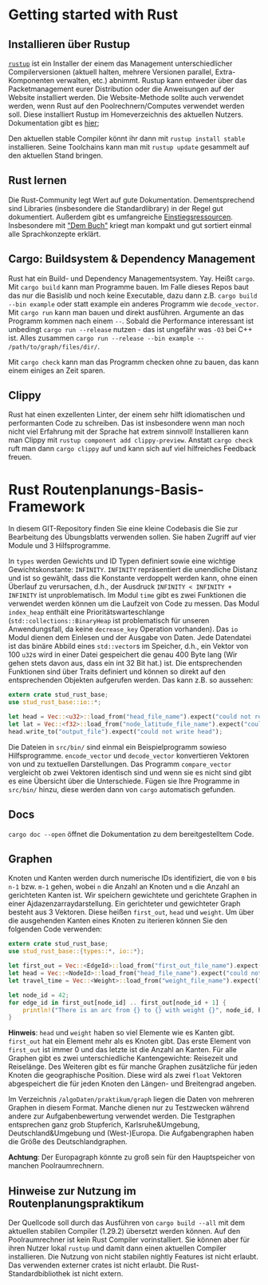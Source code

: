 # Getting started with Rust

## Installieren über Rustup

[`rustup`](https://rustup.rs/) ist ein Installer der einem das Management unterschiedlicher Compilerversionen (aktuell halten, mehrere Versionen parallel, Extra-Komponenten verwalten, etc.) abnimmt.
Rustup kann entweder über das Packetmanagement eurer Distribution oder die Anweisungen auf der Website installiert werden.
Die Website-Methode sollte auch verwendet werden, wenn Rust auf den Poolrechnern/Computes verwendet werden soll.
Diese installiert Rustup im Homeverzeichnis des aktuellen Nutzers.
Dokumentation gibt es [hier](https://github.com/rust-lang-nursery/rustup.rs/blob/master/README.md);

Den aktuellen stable Compiler könnt ihr dann mit `rustup install stable` installieren.
Seine Toolchains kann man mit `rustup update` gesammelt auf den aktuellen Stand bringen.

## Rust lernen

Die Rust-Community legt Wert auf gute Dokumentation.
Dementsprechend sind Libraries (insbesondere die Standardlibrary) in der Regel gut dokumentiert.
Außerdem gibt es umfangreiche [Einstiegsressourcen](https://www.rust-lang.org/en-US/documentation.html).
Insbesondere mit ["Dem Buch"](https://doc.rust-lang.org/book/second-edition/index.html) kriegt man kompakt und gut sortiert einmal alle Sprachkonzepte erklärt.

## Cargo: Buildsystem & Dependency Management

Rust hat ein Build- und Dependency Managementsystem. Yay.
Heißt `cargo`.
Mit `cargo build` kann man Programme bauen.
Im Falle dieses Repos baut das nur die Basislib und noch keine Executable, dazu dann z.B. `cargo build --bin example` oder statt example ein anderes Programm wie `decode_vector`.
Mit `cargo run` kann man bauen und direkt ausführen.
Argumente an das Programm kommen nach einem `--`.
Sobald die Performance interessant ist unbedingt `cargo run --release` nutzen - das ist ungefähr was `-O3` bei C++ ist.
Alles zusammen `cargo run --release --bin example -- /path/to/graph/files/dir/`.

Mit `cargo check` kann man das Programm checken ohne zu bauen, das kann einem einiges an Zeit sparen.

## Clippy

Rust hat einen exzellenten Linter, der einem sehr hilft idiomatischen und performanten Code zu schreiben.
Das ist insbesondere wenn man noch nicht viel Erfahrung mit der Sprache hat extrem sinnvoll!
Installieren kann man Clippy mit `rustup component add clippy-preview`.
Anstatt `cargo check` ruft man dann `cargo clippy` auf und kann sich auf viel hilfreiches Feedback freuen.

# Rust Routenplanungs-Basis-Framework

In diesem GIT-Repository finden Sie eine kleine Codebasis die Sie zur Bearbeitung des Übungsblatts verwenden sollen.
Sie haben Zugriff auf vier Module und 3 Hilfsprogramme.

In `types` werden Gewichts und ID Typen definiert sowie eine wichtige Gewichtskonstante: `INFINITY`.
`INFINITY` repräsentiert die unendliche Distanz und ist so gewählt, dass die Konstante verdoppelt werden kann, ohne einen Überlauf zu verursachen, d.h., der Ausdruck `INFINITY < INFINITY + INFINITY` ist unproblematisch.
Im Modul `time` gibt es zwei Funktionen die verwendet werden können um die Laufzeit von Code zu messen.
Das Modul `index_heap` enthält eine Prioritätswarteschlange (`std::collections::BinaryHeap` ist problematisch für unseren Anwendungsfall, da keine `decrease_key` Operation vorhanden).
Das `io` Modul dienen dem Einlesen und der Ausgabe von Daten.
Jede Datendatei ist das binäre Abbild eines `std::vector`s im Speicher, d.h., ein Vektor von 100 `u32`s wird in einer Datei gespeichert die genau 400 Byte lang (Wir gehen stets davon aus, dass ein int 32 Bit hat.) ist.
Die entsprechenden Funktionen sind über Traits definiert und können so direkt auf den entsprechenden Objekten aufgerufen werden.
Das kann z.B. so aussehen:

```Rust
extern crate stud_rust_base;
use stud_rust_base::io::*;

let head = Vec::<u32>::load_from("head_file_name").expect("could not read head");
let lat = Vec::<f32>::load_from("node_latitude_file_name").expect("could not read lat");
head.write_to("output_file").expect("could not write head");
```

Die Dateien in `src/bin/` sind einmal ein Beispielprogramm sowieso Hilfsprogramme.
`encode_vector` und `decode_vector` konvertieren Vektoren von und zu textuellen Darstellungen.
Das Programm `compare_vector` vergleicht ob zwei Vektoren identisch sind und wenn sie es nicht sind gibt es eine Übersicht über die Unterschiede.
Fügen sie Ihre Programme in `src/bin/` hinzu, diese werden dann von `cargo` automatisch gefunden.

## Docs

`cargo doc --open` öffnet die Dokumentation zu dem bereitgestelltem Code.

## Graphen

Knoten und Kanten werden durch numerische IDs identifiziert, die von `0` bis `n-1` bzw. `m-1` gehen, wobei `n` die Anzahl an Knoten und `m` die Anzahl an gerichteten Kanten ist.
Wir speichern gewichtete und gerichtete Graphen in einer Ajdazenzarraydarstellung.
Ein gerichteter und gewichteter Graph besteht aus 3 Vektoren.
Diese heißen `first_out`, `head` und `weight`.
Um über die ausgehenden Kanten eines Knoten zu iterieren können Sie den folgenden Code verwenden:

```Rust
extern crate stud_rust_base;
use stud_rust_base::{types::*, io::*};

let first_out = Vec::<EdgeId>::load_from("first_out_file_name").expect("could not read first_out");
let head = Vec::<NodeId>::load_from("head_file_name").expect("could not read head");
let travel_time = Vec::<Weight>::load_from("weight_file_name").expect("could not read travel_time");

let node_id = 42;
for edge_id in first_out[node_id] .. first_out[node_id + 1] {
    println!("There is an arc from {} to {} with weight {}", node_id, head[edge_id as usize], travel_time[edge_id as usize]);
}
```

**Hinweis**: `head` und `weight` haben so viel Elemente wie es Kanten gibt.
`first_out` hat ein Element mehr als es Knoten gibt.
Das erste Element von `first_out` ist immer 0 und das letzte ist die Anzahl an Kanten.
Für alle Graphen gibt es zwei unterschiedliche Kantengewichte: Reisezeit und Reiselänge.
Des Weiteren gibt es für manche Graphen zusätzliche für jeden Knoten die geographische Position.
Diese wird als zwei `float` Vektoren abgespeichert die für jeden Knoten den Längen- und Breitengrad angeben.

Im Verzeichnis `/algoDaten/praktikum/graph` liegen die Daten von mehreren Graphen in diesem Format.
Manche dienen nur zu Testzwecken während andere zur Aufgabenbewertung verwendet werden.
Die Testgraphen entsprechen ganz grob Stupferich, Karlsruhe\&Umgebung, Deutschland\&Umgebung und (West-)Europa.
Die Aufgabengraphen haben die Größe des Deutschlandgraphen.

**Achtung**: Der Europagraph könnte zu groß sein für den Hauptspeicher von manchen Poolraumrechnern.

## Hinweise zur Nutzung im Routenplanungspraktikum

Der Quellcode soll durch das Ausführen von `cargo build --all` mit dem aktuellen stabilen Compiler (1.29.2) übersetzt werden können.
Auf den Poolraumrechner ist kein Rust Compiler vorinstalliert.
Sie können aber für ihren Nutzer lokal `rustup` und damit dann einen aktuellen Compiler installieren.
Die Nutzung von nicht stabilen nightly Features ist nicht erlaubt.
Das verwenden externer crates ist nicht erlaubt.
Die Rust-Standardbibliothek ist nicht extern.
